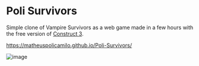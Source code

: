 # Poli Survivors
Simple clone of Vampire Survivors as a web game made in a few hours with the free version of [Construct 3](https://www.construct.net/).

https://matheuspolicamilo.github.io/Poli-Survivors/

![image](https://github.com/MatheusPoliCamilo/Poli-Survivors/assets/25781749/652b549f-07d8-4e76-bd27-904bd723694d)

